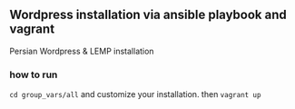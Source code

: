 ## Wordpress installation via ansible playbook and vagrant
Persian Wordpress & LEMP  installation 
### how to run
`cd group_vars/all` and customize your installation. then  `vagrant up`
